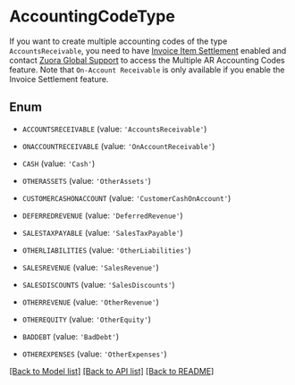 # AccountingCodeType

If you want to create multiple accounting codes of the type `AccountsReceivable`, you need to have [Invoice Item Settlement](https://knowledgecenter.zuora.com/Billing/Billing_and_Payments/Invoice_Settlement/C_Invoice_Item_Settlement) enabled and contact [Zuora Global Support](http://support.zuora.com) to access the Multiple AR Accounting Codes feature. Note that `On-Account Receivable` is only available if you enable the Invoice Settlement feature.

## Enum

* `ACCOUNTSRECEIVABLE` (value: `'AccountsReceivable'`)

* `ONACCOUNTRECEIVABLE` (value: `'OnAccountReceivable'`)

* `CASH` (value: `'Cash'`)

* `OTHERASSETS` (value: `'OtherAssets'`)

* `CUSTOMERCASHONACCOUNT` (value: `'CustomerCashOnAccount'`)

* `DEFERREDREVENUE` (value: `'DeferredRevenue'`)

* `SALESTAXPAYABLE` (value: `'SalesTaxPayable'`)

* `OTHERLIABILITIES` (value: `'OtherLiabilities'`)

* `SALESREVENUE` (value: `'SalesRevenue'`)

* `SALESDISCOUNTS` (value: `'SalesDiscounts'`)

* `OTHERREVENUE` (value: `'OtherRevenue'`)

* `OTHEREQUITY` (value: `'OtherEquity'`)

* `BADDEBT` (value: `'BadDebt'`)

* `OTHEREXPENSES` (value: `'OtherExpenses'`)

[[Back to Model list]](../README.md#documentation-for-models) [[Back to API list]](../README.md#documentation-for-api-endpoints) [[Back to README]](../README.md)


